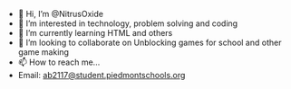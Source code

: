 - 👋 Hi, I’m @NitrusOxide
- 👀 I’m interested in technology, problem solving and coding
- 🌱 I’m currently learning HTML and others
- 💞️ I’m looking to collaborate on Unblocking games for school and other game making
- 📫 How to reach me...
- Email: ab2117@student.piedmontschools.org

<!---
NitrusOxide/NitrusOxide is a ✨ special ✨ repository because its `README.md` (this file) appears on your GitHub profile.
You can click the Preview link to take a look at your changes.
--->
